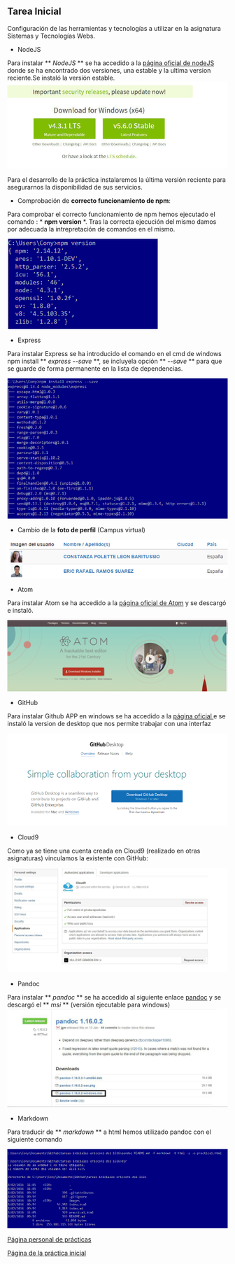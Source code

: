 ## Tarea Inicial

Configuración de las herramientas y tecnologías a utilizar en la asignatura Sistemas y Tecnologías Webs.

* NodeJS

Para instalar ** *NodeJS* ** se ha accedido a la
[página oficial de nodeJS](https://nodejs.org/en/)
 donde se ha encontrado dos versiones, una estable y la ultima version reciente.Se instaló la versión estable.![Version estable nodejs](images/nodejs.jpg)

Para el desarrollo de la práctica instalaremos la última versión reciente para asegurarnos la disponibilidad de sus servicios.

* Comprobación de **correcto funcionamiento de npm**:

Para comprobar el correcto funcionamiento de npm hemos ejecutado el comando : * **npm version** *. Tras la correcta ejecución del mismo damos por adecuada la intrepretación de comandos en el mismo.

![Comprobando comando](images/npmversion.PNG)

* Express

Para instalar Express se ha introducido el comando en el cmd de windows npm install ** *express --save* **, se incluyela opción ** *--save* ** para que se guarde de forma permanente en la lista de dependencias.

![Instalando Express](images/express.PNG)

* Cambio de la **foto de perfil** (Campus virtual)

![Foto CampusVirtual](images/fotocampus.PNG)

* Atom

Para instalar Atom se ha accedido a la [página oficial de Atom](https://atom.io/) y se descargó e instaló.

![Atom](images/atom.PNG)


* GitHub

Para instalar Github APP en windows se ha accedido a la [página oficial ](https://desktop.github.com/) e se instaló la version de desktop que nos permite trabajar con una interfaz

![Github desktop](images/github.PNG)

* Cloud9

Como ya se tiene una cuenta creada en Cloud9 (realizado en otras asignaturas) vinculamos la existente con GitHub:

![Vinculación github y Cloud9](images/gitcloud.jpg)

* Pandoc

Para instalar ** *pandoc* ** se ha accedido al siguiente enlace [ pandoc](https://github.com/jgm/pandoc/releases/tag/1.16.0.2) y se descargó el ** *msi* ** (versión ejecutable para windows) ![Pandoc](images/pandoc.jpg)

* Markdown

Para traducir de ** *markdown* ** a html hemos utilizado pandoc
con el siguiente comando

![Comando](images/pandoc1.PNG)

[Página personal de prácticas](http://alu0100536652.github.io/)

[Página de la práctica inicial](http://alu0100536652.github.io/Tutorial-STW/)
